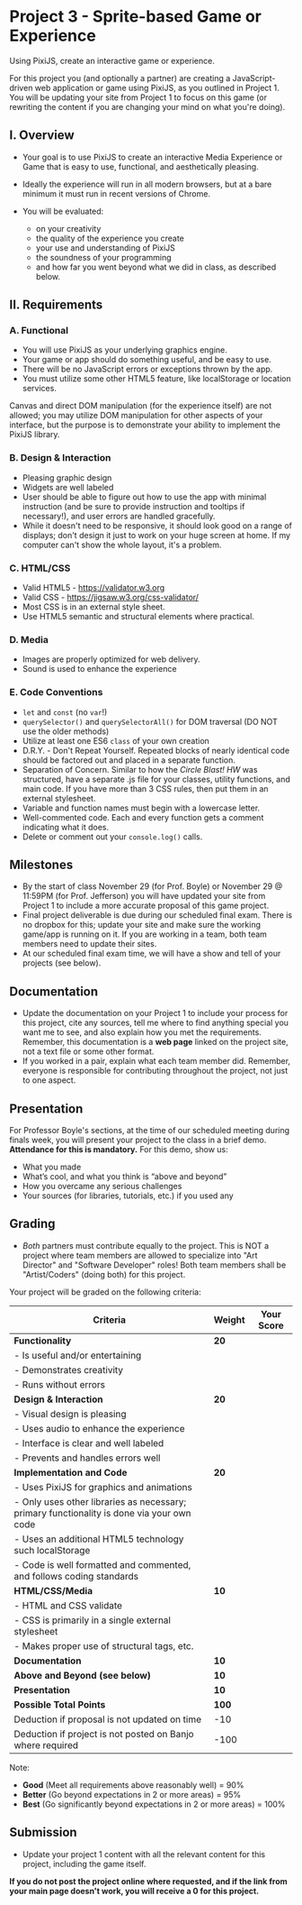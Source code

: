 # Project 3 - Sprite-based Game or Experience
Using PixiJS, create an interactive game or experience.

For this project you (and optionally a partner) are creating a JavaScript-driven web application or game using PixiJS, as you outlined in Project 1. You will be updating your site from Project 1 to focus on this game (or rewriting the content if you are changing your mind on what you're doing).

## I. Overview
- Your goal is to use PixiJS to create an interactive Media Experience or Game that is easy to use, functional, and aesthetically pleasing.

- Ideally the experience will run in all modern browsers, but at a bare minimum it must run in recent versions of Chrome.

- You will be evaluated:
    - on your creativity
    - the quality of the experience you create
    - your use and understanding of PixiJS
    - the soundness of your programming
    - and how far you went beyond what we did in class, as described below.

## II. Requirements

### A. Functional
- You will use PixiJS as your underlying graphics engine.
- Your game or app should do something useful, and be easy to use.
- There will be no JavaScript errors or exceptions thrown by the app.
- You must utilize some other HTML5 feature, like localStorage or location services. 

Canvas and direct DOM manipulation (for the experience itself) are not allowed; you may utilize DOM manipulation for other aspects of your interface, but the purpose is to demonstrate your ability to implement the PixiJS library.

### B. Design & Interaction
- Pleasing graphic design
- Widgets are well labeled
- User should be able to figure out how to use the app with minimal instruction (and be sure to provide instruction and tooltips if necessary!), and user errors are handled gracefully.
- While it doesn't need to be responsive, it should look good on a range of displays; don't design it just to work on your huge screen at home. If my computer can't show the whole layout, it's a problem.

### C. HTML/CSS
- Valid HTML5 - https://validator.w3.org
- Valid CSS - https://jigsaw.w3.org/css-validator/
- Most CSS is in an external style sheet.
- Use HTML5 semantic and structural elements where practical.

### D. Media
- Images are properly optimized for web delivery.
- Sound is used to enhance the experience

### E. Code Conventions
- `let` and `const` (no `var`!)
- `querySelector()` and `querySelectorAll()` for DOM traversal (DO NOT use the older methods)
- Utilize at least one ES6 `class` of your own creation
- D.R.Y. - Don't Repeat Yourself. Repeated blocks of nearly identical code should be factored out and placed in a separate function.
- Separation of Concern. Similar to how the *Circle Blast! HW* was structured, have a separate .js file for your classes, utility functions, and main code. If you have more than 3 CSS rules, then put them in an external stylesheet.
- Variable and function names must begin with a lowercase letter.
- Well-commented code. Each and every function gets a comment indicating what it does.
- Delete or comment out your `console.log()` calls.

## Milestones
- By the start of class November 29 (for Prof. Boyle) or November 29 @ 11:59PM (for Prof. Jefferson) you will have updated your site from Project 1 to include a more accurate proposal of this game project.
- Final project deliverable is due during our scheduled final exam. There is no dropbox for this; update your site and make sure the working game/app is running on it. If you are working in a team, both team members need to update their sites.
- At our scheduled final exam time, we will have a show and tell of your projects (see below).

## Documentation
- Update the documentation on your Project 1 to include your process for this project, cite any sources, tell me where to find anything special you want me to see, and also explain how you met the requirements. Remember, this documentation is a **web page** linked on the project site, not a text file or some other format.
- If you worked in a pair, explain what each team member did. Remember, everyone is responsible for contributing throughout the project, not just to one aspect.

## Presentation
For Professor Boyle's sections, at the time of our scheduled meeting during finals week, you will present your project to the class in a brief demo. **Attendance for this is mandatory.** For this demo, show us:
- What you made
- What’s cool, and what you think is “above and beyond”
- How you overcame any serious challenges
- Your sources (for libraries, tutorials, etc.) if you used any

## Grading
- *Both* partners must contribute equally to the project. This is NOT a project where team members are allowed to specialize into "Art Director" and "Software Developer" roles! Both team members shall be "Artist/Coders" (doing both) for this project.

Your project will be graded on the following criteria:

| Criteria | Weight | Your Score |
| -------- | ------ | ---------- |
| **Functionality** | **20** | |
|  - Is useful and/or entertaining | |
|  - Demonstrates creativity | |
|  - Runs without errors | |
| **Design & Interaction** | **20** | |
|  - Visual design is pleasing | |
|  - Uses audio to enhance the experience | |
|  - Interface is clear and well labeled | |
|  - Prevents and handles errors well | |
| **Implementation and Code** | **20** | |
|  - Uses PixiJS for graphics and animations | |
|  - Only uses other libraries as necessary; primary functionality is done via your own code | |
|  - Uses an additional HTML5 technology such localStorage | |
|  - Code is well formatted and commented, and follows coding standards | |
| **HTML/CSS/Media**  | **10** | |
|  - HTML and CSS validate | |
|  - CSS is primarily in a single external stylesheet | |
|  - Makes proper use of structural tags, etc. | |
| **Documentation** | **10** | |
| **Above and Beyond (see below)** | **10** | |
| **Presentation** | **10** | |
| **Possible Total Points** | **100** | |
| Deduction if proposal is not updated on time | -10 | |
| Deduction if project is not posted on Banjo where required | -100 | |

Note:
- **Good** (Meet all requirements above reasonably well) = 90%
- **Better** (Go beyond expectations in 2 or more areas) = 95%
- **Best** (Go significantly beyond expectations in 2 or more areas) = 100%

## Submission
- Update your project 1 content with all the relevant content for this project, including the game itself.

**If you do not post the project online where requested, and if the link from your main page doesn't work, you will receive a 0 for this project.**
